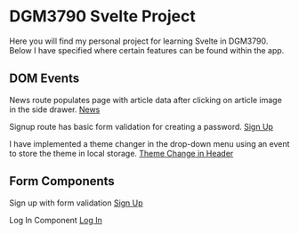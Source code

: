# DGM3790 Svelte Project

Here you will find my personal project for learning Svelte in DGM3790. Below I have specified where certain features can be found within the app.

## DOM Events

News route populates page with article data after clicking on article image in the side drawer. [News](https://github.com/Sterlingh78/SvelteProject/blob/master/src/routes/news/%2Bpage.svelte)

Signup route has basic form validation for creating a password. [Sign Up](https://github.com/Sterlingh78/SvelteProject/blob/master/src/routes/auth/signup/%2Bpage.svelte)

I have implemented a theme changer in the drop-down menu using an event to store the theme in local storage. [Theme Change in Header](https://github.com/Sterlingh78/SvelteProject/blob/master/src/lib/components/header/Header.svelte)

## Form Components

Sign up with form validation [Sign Up](https://github.com/Sterlingh78/SvelteProject/blob/master/src/routes/auth/signup/%2Bpage.svelte)

Log In Component [Log In](https://github.com/Sterlingh78/SvelteProject/blob/master/src/routes/auth/login/%2Bpage.svelte)
